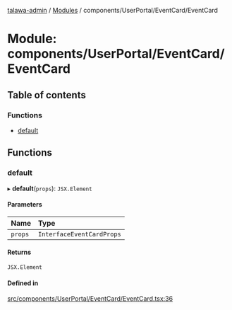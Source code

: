 [talawa-admin](../README.md) / [Modules](../modules.md) / components/UserPortal/EventCard/EventCard

# Module: components/UserPortal/EventCard/EventCard

## Table of contents

### Functions

- [default](components_UserPortal_EventCard_EventCard.md#default)

## Functions

### default

▸ **default**(`props`): `JSX.Element`

#### Parameters

| Name | Type |
| :------ | :------ |
| `props` | `InterfaceEventCardProps` |

#### Returns

`JSX.Element`

#### Defined in

[src/components/UserPortal/EventCard/EventCard.tsx:36](https://github.com/disha1202/talawa-admin/blob/eed3bdc/src/components/UserPortal/EventCard/EventCard.tsx#L36)
